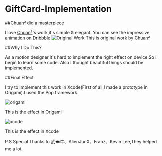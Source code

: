 # GiftCard-Implementation

##[Chuan²](https://dribbble.com/woodmouse) did a masterpiece 

I love [Chuan²](https://dribbble.com/woodmouse)'s work,it's simple & elegant.
You can see the impressive [animation on Dribbble](https://dribbble.com/shots/2045026-Gift-Card?list=searches&offset=0)
![Original Work](https://d13yacurqjgara.cloudfront.net/users/142295/screenshots/2045026/giftcard.gif)
This is original work by [Chuan²](https://dribbble.com/woodmouse)

##Why I Do This?

As a motion designer,it's hard to implement the right effect on device.So i begin to learn some code.
Also I thought beautiful things should be implemented.

##Final Effect

I try to Implement this work in Xcode(First of all,I made a prototype in Origami).I used the Pop framework.

![origami](https://github.com/MartinRGB/GiftCard-Implementation/blob/master/Gif/Origami.gif?raw=true)

This is the effect in Origami



![xcode](https://github.com/MartinRGB/GiftCard-Implementation/blob/master/Gif/Xcode.gif?raw=true)

This is the effect in Xcode


P.S Special Thanks to 武☁️牛、AlienJunX、Franz、Kevin Lee,They helped me a lot.
